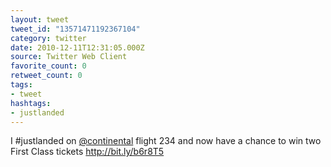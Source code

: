 ```yaml
---
layout: tweet
tweet_id: "13571471192367104"
category: twitter
date: 2010-12-11T12:31:05.000Z
source: Twitter Web Client
favorite_count: 0
retweet_count: 0
tags:
- tweet
hashtags:
- justlanded
---
```


I #justlanded on [@continental](https://twitter.com/@continental) flight 234 and now have a chance to win two First Class tickets http://bit.ly/b6r8T5
